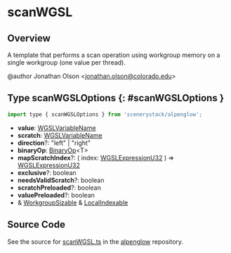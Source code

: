 # scanWGSL

## Overview

A template that performs a scan operation using workgroup memory on a single workgroup (one value per thread).

@author Jonathan Olson &lt;jonathan.olson@colorado.edu&gt;

## Type scanWGSLOptions {: #scanWGSLOptions }


```js
import type { scanWGSLOptions } from 'scenerystack/alpenglow';
```
- **value**: [WGSLVariableName](../alpenglow/WGSLString.md#WGSLVariableName)
- **scratch**: [WGSLVariableName](../alpenglow/WGSLString.md#WGSLVariableName)
- **direction**?: "left" | "right"
- **binaryOp**: [BinaryOp](../alpenglow/ConcreteType.md#BinaryOp)&lt;T&gt;
- **mapScratchIndex**?: ( index: [WGSLExpressionU32](../alpenglow/WGSLString.md#WGSLExpressionU32) ) =&gt; [WGSLExpressionU32](../alpenglow/WGSLString.md#WGSLExpressionU32)
- **exclusive**?: <span style="color: hsla(calc(var(--md-hue) + 180deg),80%,40%,1);">boolean</span>
- **needsValidScratch**?: <span style="color: hsla(calc(var(--md-hue) + 180deg),80%,40%,1);">boolean</span>
- **scratchPreloaded**?: <span style="color: hsla(calc(var(--md-hue) + 180deg),80%,40%,1);">boolean</span>
- **valuePreloaded**?: <span style="color: hsla(calc(var(--md-hue) + 180deg),80%,40%,1);">boolean</span>
- &amp; [WorkgroupSizable](../alpenglow/WGSLUtils.md#WorkgroupSizable) &amp; [LocalIndexable](../alpenglow/WGSLUtils.md#LocalIndexable)




## Source Code

See the source for [scanWGSL.ts](https://github.com/phetsims/alpenglow/blob/main/js/webgpu/wgsl/gpu/scanWGSL.ts) in the [alpenglow](https://github.com/phetsims/alpenglow) repository.
